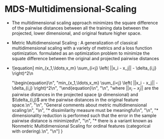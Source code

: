 # MDS-Multidimensional-Scaling

- The multidimensional scaling approach minimizes the square difference of the pairwise distances between all the training data between the projected, lower dimensional, and original feature higher space.
- Metric Multidimensional Scaling : A generalization of classical multidimensional scaling with a variety of metrics and a loss function optimization. formulated as an optimization problem to minimize the squate difference between the original and projected pairwise distances
- ![equation] min_{x_1,\\ldots,x_m} \\sum_{i<j} \\left( ||x_i - x_j|| - \\delta_{i,j} \\right)^2\n


    "\\begin{equation}\n",
    "min_{x_1,\\ldots,x_m} \\sum_{i<j} \\left( ||x_i - x_j|| - \\delta_{i,j} \\right)^2\n",
    "\\end{equation}\n",
    "\n",
    "where $||x_i - x_j||$ are the pairwise distances in the projected space ($p$ dimensional) and $\\delta_{i,j}$ are the pairwise distances in the original feature space.\n",
    "\n",
    "General comments about metric multidimensional scaling:\n",
    "\n",
    "* dissimilarity measure must be meaningful\n",
    "\n",
    "* dimensionality reduction is performed such that the error in the sample pairwise distance is minimized\n",
    "\n",
    "* there is a variant known as Nonmetric Multidimensional Scaling for ordinal features (categorical with ordering).\n",
    "\n"]
}
